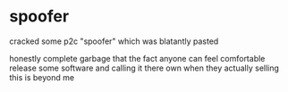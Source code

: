 # spoofer
cracked some p2c "spoofer" which was blatantly pasted


honestly complete garbage that the fact anyone can feel comfortable release some software and calling it there own when they actually selling this is beyond me 
